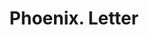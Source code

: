 ---
doi: 10.7916/D8GJ0W0N
date_other: '1900'
date_other_textual: 1900-1909
form: correspondence
genre:
- Letters (correspondence)
name:
- Phoenix
object_in_context_url: https://biggert.cul.columbia.edu/items/view/ave_biggert_00311
subject_hierarchical_geographic:
- Lexington, Kentucky, United States
subject_name:
- Phoenix
title: Phoenix. Letter
sort_title: Phoenix. Letter
call_number: ave_biggert_00311
coordinates:
- 38.02972222222222,-84.49472222222222
pid: ave_biggert_00311
identifiers: ave_biggert_00311
thumbnail: https://derivativo-1.library.columbia.edu/iiif/2/ldpd:344264/full/!256,256/0/native.jpg
permalink: "/items/ave_biggert_00311/"
layout: iiif-image-page
---